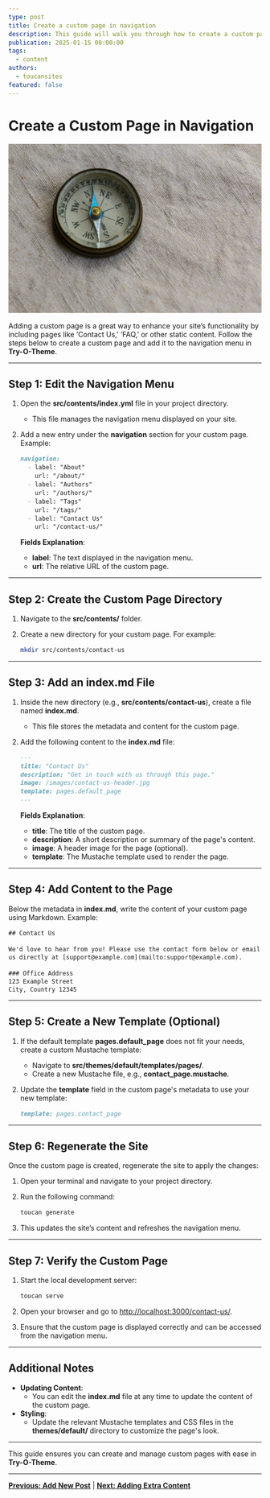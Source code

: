```yaml
---
type: post
title: Create a custom page in navigation
description: This guide will walk you through how to create a custom page and add it to the navigation menu
publication: 2025-01-15 00:00:00
tags:
  - content
authors:
  - toucansites
featured: false
---
```


# Create a Custom Page in Navigation

![Cover Image](./assets/cover.jpg)

Adding a custom page is a great way to enhance your site’s functionality by including pages like ‘Contact Us,’ ‘FAQ,’ or other static content. Follow the steps below to create a custom page and add it to the navigation menu in **Try-O-Theme**.

---

## Step 1: Edit the Navigation Menu

1. Open the **src/contents/index.yml** file in your project directory.
   - This file manages the navigation menu displayed on your site.

2. Add a new entry under the **navigation** section for your custom page. Example:

   ```markdown
   navigation:
     - label: "About"
       url: "/about/"
     - label: "Authors"
       url: "/authors/"
     - label: "Tags"
       url: "/tags/"
     - label: "Contact Us"
       url: "/contact-us/"
   ```

   **Fields Explanation**:
   - **label**: The text displayed in the navigation menu.
   - **url**: The relative URL of the custom page.

---

## Step 2: Create the Custom Page Directory

1. Navigate to the **src/contents/** folder.
2. Create a new directory for your custom page. For example:

   ```bash
   mkdir src/contents/contact-us
   ```

---

## Step 3: Add an **index.md** File

1. Inside the new directory (e.g., **src/contents/contact-us**), create a file named **index.md**.
   - This file stores the metadata and content for the custom page.

2. Add the following content to the **index.md** file:

   ```markdown
   ---
   title: "Contact Us"
   description: "Get in touch with us through this page."
   image: /images/contact-us-header.jpg
   template: pages.default_page
   ---
   ```

   **Fields Explanation**:
   - **title**: The title of the custom page.
   - **description**: A short description or summary of the page's content.
   - **image**: A header image for the page (optional).
   - **template**: The Mustache template used to render the page.

---

## Step 4: Add Content to the Page

Below the metadata in **index.md**, write the content of your custom page using Markdown. Example:

```text
## Contact Us

We'd love to hear from you! Please use the contact form below or email us directly at [support@example.com](mailto:support@example.com).

### Office Address
123 Example Street  
City, Country 12345
```

---

## Step 5: Create a New Template (Optional)

1. If the default template **pages.default_page** does not fit your needs, create a custom Mustache template:
   - Navigate to **src/themes/default/templates/pages/**.
   - Create a new Mustache file, e.g., **contact_page.mustache**.
2. Update the **template** field in the custom page's metadata to use your new template:

   ```markdown
   template: pages.contact_page
   ```

---

## Step 6: Regenerate the Site

Once the custom page is created, regenerate the site to apply the changes:

1. Open your terminal and navigate to your project directory.
2. Run the following command:

   ```bash
   toucan generate
   ```

3. This updates the site’s content and refreshes the navigation menu.

---

## Step 7: Verify the Custom Page

1. Start the local development server:

   ```bash
   toucan serve
   ```

2. Open your browser and go to [http://localhost:3000/contact-us/](http://localhost:3000/contact-us/).
3. Ensure that the custom page is displayed correctly and can be accessed from the navigation menu.

---

## Additional Notes

- **Updating Content**:
  - You can edit the **index.md** file at any time to update the content of the custom page.
- **Styling**:
  - Update the relevant Mustache templates and CSS files in the **themes/default/** directory to customize the page's look.

---

This guide ensures you can create and manage custom pages with ease in **Try-O-Theme**.

---

**[Previous: Add New Post](/posts/new-post/)** | **[Next: Adding Extra Content](/posts/page-content/)**
